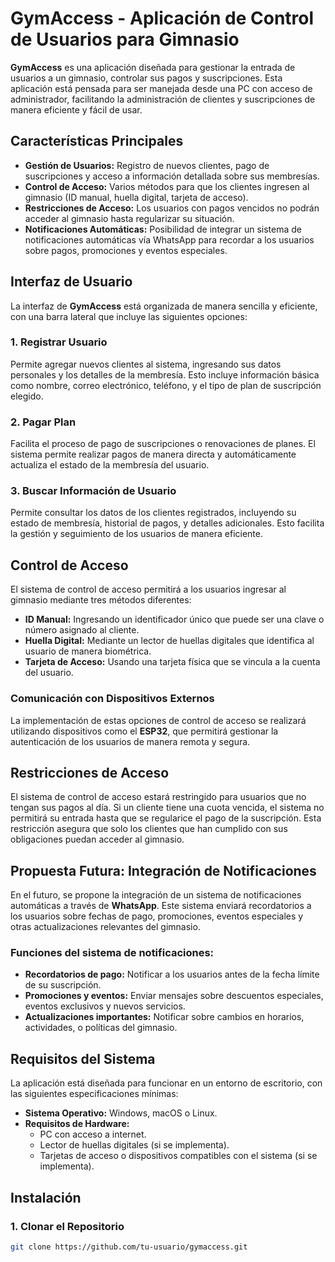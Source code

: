 # GymAccess - Aplicación de Control de Usuarios para Gimnasio

**GymAccess** es una aplicación diseñada para gestionar la entrada de usuarios a un gimnasio, controlar sus pagos y suscripciones. Esta aplicación está pensada para ser manejada desde una PC con acceso de administrador, facilitando la administración de clientes y suscripciones de manera eficiente y fácil de usar.

## Características Principales

- **Gestión de Usuarios:** Registro de nuevos clientes, pago de suscripciones y acceso a información detallada sobre sus membresías.
- **Control de Acceso:** Varios métodos para que los clientes ingresen al gimnasio (ID manual, huella digital, tarjeta de acceso).
- **Restricciones de Acceso:** Los usuarios con pagos vencidos no podrán acceder al gimnasio hasta regularizar su situación.
- **Notificaciones Automáticas:** Posibilidad de integrar un sistema de notificaciones automáticas vía WhatsApp para recordar a los usuarios sobre pagos, promociones y eventos especiales.

## Interfaz de Usuario

La interfaz de **GymAccess** está organizada de manera sencilla y eficiente, con una barra lateral que incluye las siguientes opciones:

### 1. Registrar Usuario
Permite agregar nuevos clientes al sistema, ingresando sus datos personales y los detalles de la membresía. Esto incluye información básica como nombre, correo electrónico, teléfono, y el tipo de plan de suscripción elegido.

### 2. Pagar Plan
Facilita el proceso de pago de suscripciones o renovaciones de planes. El sistema permite realizar pagos de manera directa y automáticamente actualiza el estado de la membresía del usuario.

### 3. Buscar Información de Usuario
Permite consultar los datos de los clientes registrados, incluyendo su estado de membresía, historial de pagos, y detalles adicionales. Esto facilita la gestión y seguimiento de los usuarios de manera eficiente.

## Control de Acceso

El sistema de control de acceso permitirá a los usuarios ingresar al gimnasio mediante tres métodos diferentes:

- **ID Manual:** Ingresando un identificador único que puede ser una clave o número asignado al cliente.
- **Huella Digital:** Mediante un lector de huellas digitales que identifica al usuario de manera biométrica.
- **Tarjeta de Acceso:** Usando una tarjeta física que se vincula a la cuenta del usuario.

### Comunicación con Dispositivos Externos

La implementación de estas opciones de control de acceso se realizará utilizando dispositivos como el **ESP32**, que permitirá gestionar la autenticación de los usuarios de manera remota y segura.

## Restricciones de Acceso

El sistema de control de acceso estará restringido para usuarios que no tengan sus pagos al día. Si un cliente tiene una cuota vencida, el sistema no permitirá su entrada hasta que se regularice el pago de la suscripción. Esta restricción asegura que solo los clientes que han cumplido con sus obligaciones puedan acceder al gimnasio.

## Propuesta Futura: Integración de Notificaciones

En el futuro, se propone la integración de un sistema de notificaciones automáticas a través de **WhatsApp**. Este sistema enviará recordatorios a los usuarios sobre fechas de pago, promociones, eventos especiales y otras actualizaciones relevantes del gimnasio. 

### Funciones del sistema de notificaciones:

- **Recordatorios de pago:** Notificar a los usuarios antes de la fecha límite de su suscripción.
- **Promociones y eventos:** Enviar mensajes sobre descuentos especiales, eventos exclusivos y nuevos servicios.
- **Actualizaciones importantes:** Notificar sobre cambios en horarios, actividades, o políticas del gimnasio.

## Requisitos del Sistema

La aplicación está diseñada para funcionar en un entorno de escritorio, con las siguientes especificaciones mínimas:

- **Sistema Operativo:** Windows, macOS o Linux.
- **Requisitos de Hardware:** 
  - PC con acceso a internet.
  - Lector de huellas digitales (si se implementa).
  - Tarjetas de acceso o dispositivos compatibles con el sistema (si se implementa).
  
## Instalación

### 1. Clonar el Repositorio

```bash
git clone https://github.com/tu-usuario/gymaccess.git
